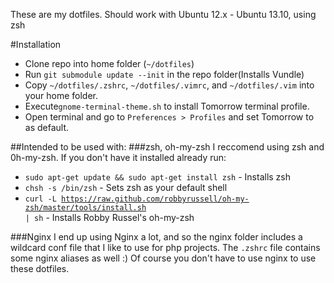 These are my dotfiles. Should work with Ubuntu 12.x - Ubuntu 13.10, using zsh

#Installation

 - Clone repo into home folder (<code>~/dotfiles</code>)
 - Run <code>git submodule update --init</code> in the repo folder(Installs Vundle)
 - Copy <code>~/dotfiles/.zshrc</code>, <code>~/dotfiles/.vimrc</code>, and <code>~/dotfiles/.vim</code> into your home folder.
 - Execute<code>gnome-terminal-theme.sh</code> to install Tomorrow terminal profile.
 - Open terminal and go to <code>Preferences > Profiles</code> and set Tomorrow to as default.


##Intended to be used with:
###zsh, oh-my-zsh
I reccomend using zsh and 0h-my-zsh. If you don't have it installed already run:
 - <code>sudo apt-get update && sudo apt-get install zsh</code> - Installs zsh
 - <code>chsh -s /bin/zsh</code> - Sets zsh as your default shell
 - <code>curl -L https://raw.github.com/robbyrussell/oh-my-zsh/master/tools/install.sh | sh</code> - Installs Robby Russel's oh-my-zsh

###Nginx
I end up using Nginx a lot, and so the nginx folder includes a wildcard conf file that I like to use for php projects. The <code>.zshrc</code> file contains some nginx aliases as well :) Of course you don't have to use nginx to use these dotfiles.
